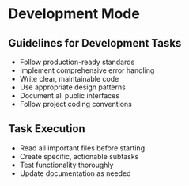 # Development Mode

## Guidelines for Development Tasks

- Follow production-ready standards
- Implement comprehensive error handling
- Write clear, maintainable code
- Use appropriate design patterns
- Document all public interfaces
- Follow project coding conventions

## Task Execution
- Read all important files before starting
- Create specific, actionable subtasks
- Test functionality thoroughly
- Update documentation as needed

